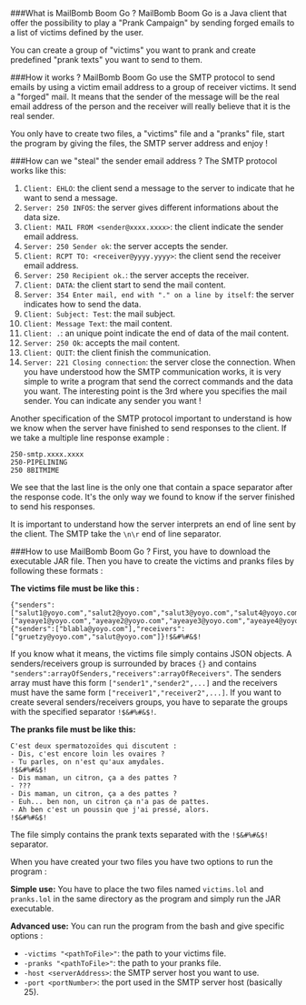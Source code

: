 ###What is MailBomb Boom Go ?
MailBomb Boom Go is a Java client that offer the possibility to play a "Prank Campaign" by sending forged emails to a list of victims defined by the user.

You can create a group of "victims" you want to prank and create predefined "prank texts" you want to send to them.

###How it works ?
MailBomb Boom Go use the SMTP protocol to send emails by using a victim email address to a group of receiver victims. It send a "forged" mail. It means that the sender of the message will be the real email address of the person and the receiver will really believe that it is the real sender.

You only have to create two files, a "victims" file and a "pranks" file, start the program by giving the files, the SMTP server address and enjoy !

###How can we "steal" the sender email address ?
The SMTP protocol works like this:
1. `Client: EHLO`: the client send a message to the server to indicate that he want to send a message.
2. `Server: 250 INFOS`: the server gives different informations about the data size.
3. `Client: MAIL FROM <sender@xxxx.xxxx>`: the client indicate the sender email address.
4. `Server: 250 Sender ok`: the server accepts the sender.
5. `Client: RCPT TO: <receiver@yyyy.yyyy>`: the client send the receiver email address.
6. `Server: 250 Recipient ok.`: the server accepts the receiver.
7. `Client: DATA`: the client start to send the mail content.
8. `Server: 354 Enter mail, end with "." on a line by itself`: the server indicates how to send the data.
9. `Client: Subject: Test`: the mail subject.
10. `Client: Message Text`: the mail content.
11. `Client: .`: an unique point indicate the end of data of the mail content.
12. `Server: 250 Ok`: accepts the mail content.
13. `Client: QUIT`: the client finish the communication.
14. `Server: 221 Closing connection`: the server close the connection.
When you have understood how the SMTP communication works, it is very simple to write a program that send the correct commands and the data you want. The interesting point is the 3rd where you specifies the mail sender. You can indicate any sender you want !

Another specification of the SMTP protocol important to understand is how we know when the server have finished to send responses to the client. If we take a multiple line response example :
```
250-smtp.xxxx.xxxx
250-PIPELINING
250 8BITMIME
```
We see that the last line is the only one that contain a space separator after the response code. It's the only way we found to know if the server finished to send his responses.

It is important to understand how the server interprets an end of line sent by the client. The SMTP take the `\n\r` end of line separator.

###How to use MailBomb Boom Go ?
First, you have to download the executable JAR file. Then you have to create the victims and pranks files by following these formats :

**The victims file must be like this :**
```
{"senders":["salut1@yoyo.com","salut2@yoyo.com","salut3@yoyo.com","salut4@yoyo.com"],"receivers":["ayeaye1@yoyo.com","ayeaye2@yoyo.com","ayeaye3@yoyo.com","ayeaye4@yoyo.com"]}!$&#%#&$!
{"senders":["blabla@yoyo.com"],"receivers":["gruetzy@yoyo.com","salut@yoyo.com"]}!$&#%#&$!
```
If you know what it means, the victims file simply contains JSON objects. A senders/receivers group is surrounded by braces `{}` and contains `"senders":arrayOfSenders,"receivers":arrayOfReceivers"`. The senders array must have this form `["sender1","sender2",...]` and the receivers must have the same form `["receiver1","receiver2",...]`. If you want to create several senders/receivers groups, you have to separate the groups with the specified separator `!$&#%#&$!`.

**The pranks file must be like this:**
```
C'est deux spermatozoïdes qui discutent :
- Dis, c'est encore loin les ovaires ?
- Tu parles, on n'est qu'aux amydales.
!$&#%#&$!
- Dis maman, un citron, ça a des pattes ?
- ???
- Dis maman, un citron, ça a des pattes ?
- Euh... ben non, un citron ça n'a pas de pattes.
- Ah ben c'est un poussin que j'ai pressé, alors.
!$&#%#&$!
```
The file simply contains the prank texts separated with the `!$&#%#&$!` separator.

When you have created your two files you have two options to run the program :

**Simple use:**
You have to place the two files named `victims.lol` and `pranks.lol` in the same directory as the program and simply run the JAR executable.

**Advanced use:**
You can run the program from the bash and give specific options :
- `-victims "<pathToFile>"`: the path to your victims file.
- `-pranks "<pathToFile>"`: the path to your pranks file.
- `-host <serverAddress>`: the SMTP server host you want to use.
- `-port <portNumber>`: the port used in the SMTP server host (basically 25).
